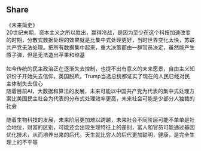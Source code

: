 ## Share
《未来简史》<br>
20世纪末期，资本主义之所以胜出，赢得冷战，是因为至少在这个科技加速改变的时期，分散式数据处理的效果就是比集中式处理更好，当时世界变化太快，苏联共产党无法处理。把所有数据集中起来，重大决策都由一群官员决定，虽然能产生原子弹，但是无法造出苹果和维基
<br>
<br>
如今传统的民主政治正在逐渐失去控制，也提不出有意义的未来愿景，自由主义知识份子开始失去信仰，英国脱欧，Trump当选总统都证实了现在的人民已经对民主体制失去信心<br>
随着目前AI，大数据和算法的发展，未来可能以中国共产党为代表的集中式处理方案比美国民主社会为代表的分布式处理效率更高，未来社会可能是少部分人独裁的社会
<br><br>
随着生物科技的发展，未来阶层更加难以跨越，未来社会不同阶层可能不单单是社会地位，财富的区别，可能还会出现生理特征上的差别，富人和官员可能通过基因优化技术，从而培养出来的后代，天生就比穷人的后代更加聪明，健康，是完全生理上的不平等